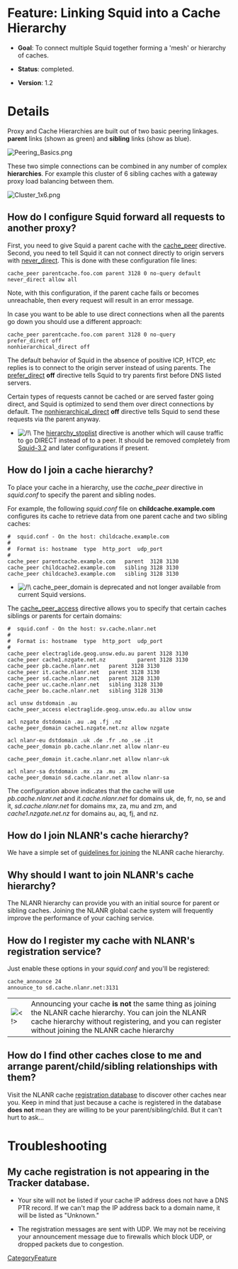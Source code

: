 # Feature: Linking Squid into a Cache Hierarchy

  - **Goal**: To connect multiple Squid together forming a 'mesh' or
    hierarchy of caches.

  - **Status**: completed.

  - **Version**: 1.2

# Details

Proxy and Cache Hierarchies are built out of two basic peering linkages.
**parent** links (shown as green) and **sibling** links (show as blue).

![Peering\_Basics.png](https://wiki.squid-cache.org/Features/CacheHierarchy?action=AttachFile&do=get&target=Peering_Basics.png)

These two simple connections can be combined in any number of complex
**hierarchies**. For example this cluster of 6 sibling caches with a
gateway proxy load balancing between them.

![Cluster\_1x6.png](https://wiki.squid-cache.org/Features/CacheHierarchy?action=AttachFile&do=get&target=Cluster_1x6.png)

## How do I configure Squid forward all requests to another proxy?

First, you need to give Squid a parent cache with the
[cache\_peer](http://www.squid-cache.org/Doc/config/cache_peer#)
directive. Second, you need to tell Squid it can not connect directly to
origin servers with
[never\_direct](http://www.squid-cache.org/Doc/config/never_direct#).
This is done with these configuration file lines:

    cache_peer parentcache.foo.com parent 3128 0 no-query default
    never_direct allow all

Note, with this configuration, if the parent cache fails or becomes
unreachable, then every request will result in an error message.

In case you want to be able to use direct connections when all the
parents go down you should use a different approach:

    cache_peer parentcache.foo.com parent 3128 0 no-query
    prefer_direct off
    nonhierarchical_direct off

The default behavior of Squid in the absence of positive ICP, HTCP, etc
replies is to connect to the origin server instead of using parents. The
[prefer\_direct](http://www.squid-cache.org/Doc/config/prefer_direct#)
**off** directive tells Squid to try parents first before DNS listed
servers.

Certain types of requests cannot be cached or are served faster going
direct, and Squid is optimized to send them over direct connections by
default. The
[nonhierarchical\_direct](http://www.squid-cache.org/Doc/config/nonhierarchical_direct#)
**off** directive tells Squid to send these requests via the parent
anyway.

  - ![/\!\\](https://wiki.squid-cache.org/wiki/squidtheme/img/alert.png)
    The
    [hierarchy\_stoplist](http://www.squid-cache.org/Doc/config/hierarchy_stoplist#)
    directive is another which will cause traffic to go DIRECT instead
    of to a peer. It should be removed completely from
    [Squid-3.2](https://wiki.squid-cache.org/Features/CacheHierarchy/Squid-3.2#)
    and later configurations if present.

## How do I join a cache hierarchy?

To place your cache in a hierarchy, use the *cache\_peer* directive in
*squid.conf* to specify the parent and sibling nodes.

For example, the following *squid.conf* file on
**childcache.example.com** configures its cache to retrieve data from
one parent cache and two sibling caches:

    #  squid.conf - On the host: childcache.example.com
    #
    #  Format is: hostname  type  http_port  udp_port
    #
    cache_peer parentcache.example.com   parent  3128 3130
    cache_peer childcache2.example.com   sibling 3128 3130
    cache_peer childcache3.example.com   sibling 3128 3130

  - ![/\!\\](https://wiki.squid-cache.org/wiki/squidtheme/img/alert.png)
    cache\_peer\_domain is deprecated and not longer available from
    current Squid versions.

The
[cache\_peer\_access](http://www.squid-cache.org/Doc/config/cache_peer_access#)
directive allows you to specify that certain caches siblings or parents
for certain domains:

    #  squid.conf - On the host: sv.cache.nlanr.net
    #
    #  Format is: hostname  type  http_port  udp_port
    #
    cache_peer electraglide.geog.unsw.edu.au parent 3128 3130
    cache_peer cache1.nzgate.net.nz          parent 3128 3130
    cache_peer pb.cache.nlanr.net   parent 3128 3130
    cache_peer it.cache.nlanr.net   parent 3128 3130
    cache_peer sd.cache.nlanr.net   parent 3128 3130
    cache_peer uc.cache.nlanr.net   sibling 3128 3130
    cache_peer bo.cache.nlanr.net   sibling 3128 3130
    
    acl unsw dstdomain .au
    cache_peer_access electraglide.geog.unsw.edu.au allow unsw
    
    acl nzgate dstdomain .au .aq .fj .nz
    cache_peer_domain cache1.nzgate.net.nz allow nzgate
    
    acl nlanr-eu dstdomain .uk .de .fr .no .se .it
    cache_peer_domain pb.cache.nlanr.net allow nlanr-eu
    
    cache_peer_domain it.cache.nlanr.net allow nlanr-uk
    
    acl nlanr-sa dstdomain .mx .za .mu .zm
    cache_peer_domain sd.cache.nlanr.net allow nlanr-sa

The configuration above indicates that the cache will use
*pb.cache.nlanr.net* and *it.cache.nlanr.net* for domains uk, de, fr,
no, se and it, *sd.cache.nlanr.net* for domains mx, za, mu and zm, and
*cache1.nzgate.net.nz* for domains au, aq, fj, and nz.

## How do I join NLANR's cache hierarchy?

We have a simple set of [guidelines for
joining](http://www.ircache.net/Cache/joining.html) the NLANR cache
hierarchy.

## Why should I want to join NLANR's cache hierarchy?

The NLANR hierarchy can provide you with an initial source for parent or
sibling caches. Joining the NLANR global cache system will frequently
improve the performance of your caching service.

## How do I register my cache with NLANR's registration service?

Just enable these options in your *squid.conf* and you'll be registered:

    cache_announce 24
    announce_to sd.cache.nlanr.net:3131

|                                                                           |                                                                                                                                                                                                                  |
| ------------------------------------------------------------------------- | ---------------------------------------------------------------------------------------------------------------------------------------------------------------------------------------------------------------- |
| ![\<\!\>](https://wiki.squid-cache.org/wiki/squidtheme/img/attention.png) | Announcing your cache **is not** the same thing as joining the NLANR cache hierarchy. You can join the NLANR cache hierarchy without registering, and you can register without joining the NLANR cache hierarchy |

## How do I find other caches close to me and arrange parent/child/sibling relationships with them?

Visit the NLANR cache [registration
database](http://www.ircache.net/Cache/Tracker/) to discover other
caches near you. Keep in mind that just because a cache is registered in
the database **does not** mean they are willing to be your
parent/sibling/child. But it can't hurt to ask...

# Troubleshooting

## My cache registration is not appearing in the Tracker database.

  - Your site will not be listed if your cache IP address does not have
    a DNS PTR record. If we can't map the IP address back to a domain
    name, it will be listed as "Unknown."

  - The registration messages are sent with UDP. We may not be receiving
    your announcement message due to firewalls which block UDP, or
    dropped packets due to congestion.

[CategoryFeature](https://wiki.squid-cache.org/Features/CacheHierarchy/CategoryFeature#)
